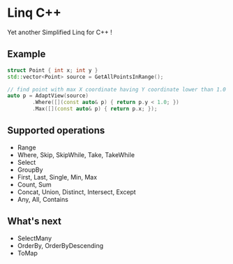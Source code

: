 Linq C++
========

Yet another Simplified Linq for C++ !

Example
-------

```c++
struct Point { int x; int y }
std::vector<Point> source = GetAllPointsInRange();

// find point with max X coordinate having Y coordinate lower than 1.0
auto p = AdaptView(source)
		.Where([](const auto& p) { return p.y < 1.0; })
		.Max([](const auto& p) { return p.x; });
```

Supported operations
--------------------

* Range
* Where, Skip, SkipWhile, Take, TakeWhile
* Select
* GroupBy
* First, Last, Single, Min, Max
* Count, Sum
* Concat, Union, Distinct, Intersect, Except
* Any, All, Contains

What's next
------------

* SelectMany
* OrderBy, OrderByDescending
* ToMap